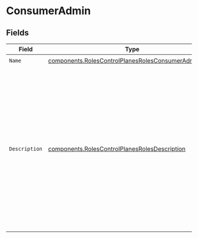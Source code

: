 # ConsumerAdmin


## Fields

| Field                                                                                                                                                                                                                | Type                                                                                                                                                                                                                 | Required                                                                                                                                                                                                             | Description                                                                                                                                                                                                          | Example                                                                                                                                                                                                              |
| -------------------------------------------------------------------------------------------------------------------------------------------------------------------------------------------------------------------- | -------------------------------------------------------------------------------------------------------------------------------------------------------------------------------------------------------------------- | -------------------------------------------------------------------------------------------------------------------------------------------------------------------------------------------------------------------- | -------------------------------------------------------------------------------------------------------------------------------------------------------------------------------------------------------------------- | -------------------------------------------------------------------------------------------------------------------------------------------------------------------------------------------------------------------- |
| `Name`                                                                                                                                                                                                               | [components.RolesControlPlanesRolesConsumerAdminName](../../models/components/rolescontrolplanesrolesconsumeradminname.md)                                                                                           | :heavy_check_mark:                                                                                                                                                                                                   | N/A                                                                                                                                                                                                                  |                                                                                                                                                                                                                      |
| `Description`                                                                                                                                                                                                        | [components.RolesControlPlanesRolesDescription](../../models/components/rolescontrolplanesrolesdescription.md)                                                                                                       | :heavy_check_mark:                                                                                                                                                                                                   | This role grants full write access to administer Consumers. Can configure plugins and view plugin partials for Consumers they have access to. Cannot create or modify global plugins or plugins outside their scope. | This role grants full write access to administer consumers.                                                                                                                                                          |